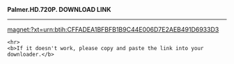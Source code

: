 
<html>
  <head>
    <meta charset="UTF-8">
    <b>Palmer.HD.720P. DOWNLOAD LINK</b>
  </head>
  <body>
    <hr>
  <p><a href="magnet:?xt=urn:btih:CFFADEA1BFBFB1B9C44E006D7E2AEB491D6933D3">magnet:?xt=urn:btih:CFFADEA1BFBFB1B9C44E006D7E2AEB491D6933D3</a></p>
    
    <hr>
    <b>If it doesn't work, please copy and paste the link into your downloader.</b>
  </body>
</html>
